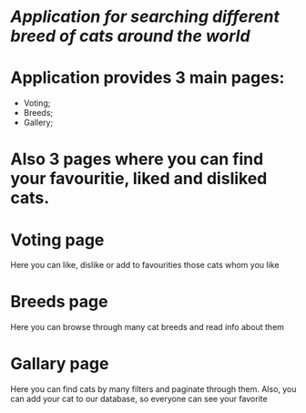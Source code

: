 # _Application for searching different breed of cats around the world_

# Application provides 3 main pages:

- Voting;
- Breeds;
- Gallery;

# Also 3 pages where you can find your favouritie, liked and disliked cats.

# Voting page

Here you can like, dislike or add to favourities those cats whom you like

# Breeds page

Here you can browse through many cat breeds and read info about them

# Gallary page

Here you can find cats by many filters and paginate through them. Also, you can add your cat to our database, so everyone can see your favorite
